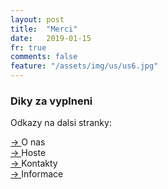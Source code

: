 ```yaml
---
layout: post
title:  "Merci"
date:   2019-01-15
fr: true
comments: false
feature: "/assets/img/us/us6.jpg"
---
```



### Diky za vyplneni




Odkazy na dalsi stranky:

<a href="https://helena-benoit.github.io//about-cz/" class="btn zoombtn"> &rarr; </a> O nas <br/>
<a href="https://helena-benoit.github.io//guests-cz/" class="btn zoombtn"> &rarr; </a> Hoste <br/>
<a href="https://helena-benoit.github.io//contact-cz/" class="btn zoombtn"> &rarr; </a> Kontakty <br/>
<a href="https://helena-benoit.github.io//info-cz/" class="btn zoombtn"> &rarr; </a> Informace <br/>



